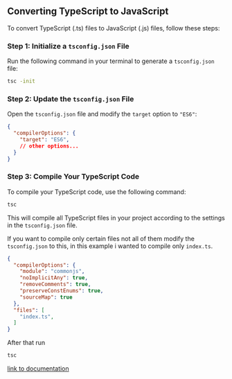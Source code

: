 ## Converting TypeScript to JavaScript

To convert TypeScript (.ts) files to JavaScript (.js) files, follow these steps:

### Step 1: Initialize a `tsconfig.json` File

Run the following command in your terminal to generate a `tsconfig.json` file:

```sh
tsc -init
```

### Step 2: Update the `tsconfig.json` File

Open the `tsconfig.json` file and modify the `target` option to `"ES6"`:

```json
{
  "compilerOptions": {
    "target": "ES6",
    // other options...
  }
}
```

### Step 3: Compile Your TypeScript Code

To compile your TypeScript code, use the following command:

```sh
tsc
```

This will compile all TypeScript files in your project according to the settings in the `tsconfig.json` file.

If you want to compile only certain files not all of them modify the `tsconfig.json` to this, in this example i wanted to compile only `index.ts`.

```json
{
  "compilerOptions": {
    "module": "commonjs",
    "noImplicitAny": true,
    "removeComments": true,
    "preserveConstEnums": true,
    "sourceMap": true
  },
  "files": [
    "index.ts",
  ]
}
```
After that run 
```sh
tsc
```


[link to documentation](https://www.typescriptlang.org/docs/handbook/tsconfig-json.html)